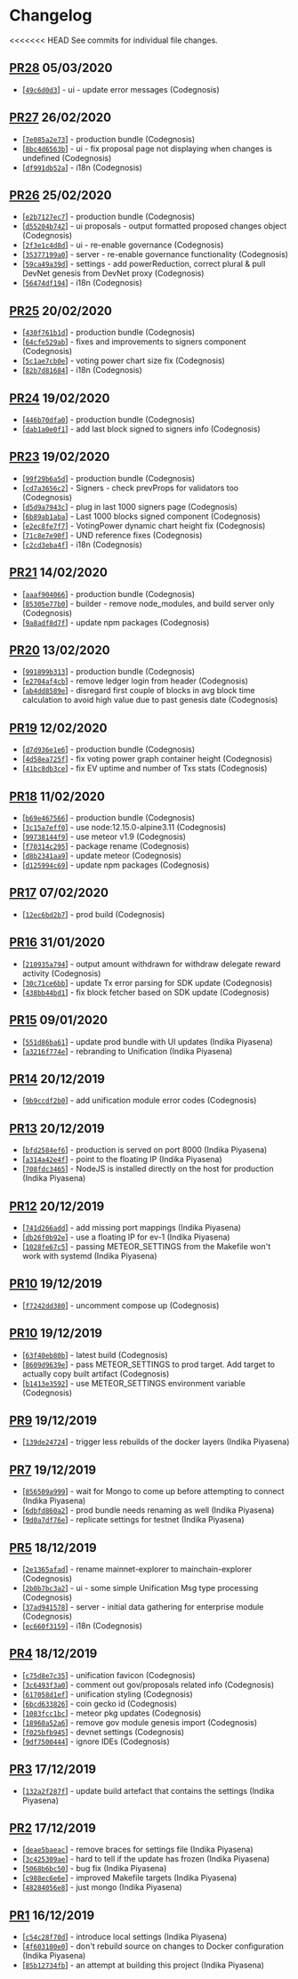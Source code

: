 # Changelog

<<<<<<< HEAD
See commits for individual file changes.

## [PR28](https://github.com/unification-com/mainchain-explorer/pull/28) 05/03/2020

* [[`49c6d0d3`](https://github.com/unification-com/mainchain-explorer/commit/49c6d0d3)] - ui - update error messages (Codegnosis)

## [PR27](https://github.com/unification-com/mainchain-explorer/pull/27) 26/02/2020

* [[`7e085a2e73`](https://github.com/unification-com/mainchain-explorer/commit/7e085a2e73)] - production bundle (Codegnosis)
* [[`8bc4d6563b`](https://github.com/unification-com/mainchain-explorer/commit/8bc4d6563b)] - ui - fix proposal page not displaying when changes is undefined (Codegnosis)
* [[`df991db52a`](https://github.com/unification-com/mainchain-explorer/commit/df991db52a)] - i18n (Codegnosis)

## [PR26](https://github.com/unification-com/mainchain-explorer/pull/26) 25/02/2020

* [[`e2b7127ec7`](https://github.com/unification-com/mainchain-explorer/commit/e2b7127ec7)] - production bundle (Codegnosis)
* [[`d55204b742`](https://github.com/unification-com/mainchain-explorer/commit/d55204b742)] - ui proposals - output formatted proposed changes object (Codegnosis)
* [[`2f3e1c4d8d`](https://github.com/unification-com/mainchain-explorer/commit/2f3e1c4d8d)] - ui - re-enable governance (Codegnosis)
* [[`35377199a0`](https://github.com/unification-com/mainchain-explorer/commit/35377199a0)] - server - re-enable governance functionality (Codegnosis)
* [[`59ca49a39d`](https://github.com/unification-com/mainchain-explorer/commit/59ca49a39d)] - settings - add powerReduction, correct plural & pull DevNet genesis from DevNet proxy (Codegnosis)
* [[`56474df194`](https://github.com/unification-com/mainchain-explorer/commit/56474df194)] - i18n (Codegnosis)

## [PR25](https://github.com/unification-com/mainchain-explorer/pull/25) 20/02/2020

* [[`430f761b1d`](https://github.com/unification-com/mainchain-explorer/commit/430f761b1d)] - production bundle (Codegnosis)
* [[`64cfe529ab`](https://github.com/unification-com/mainchain-explorer/commit/64cfe529ab)] - fixes and improvements to signers component (Codegnosis)
* [[`5c1ae7cb0e`](https://github.com/unification-com/mainchain-explorer/commit/5c1ae7cb0e)] - voting power chart size fix (Codegnosis)
* [[`82b7d81684`](https://github.com/unification-com/mainchain-explorer/commit/82b7d81684)] - i18n (Codegnosis)

## [PR24](https://github.com/unification-com/mainchain-explorer/pull/24) 19/02/2020

* [[`446b70dfa0`](https://github.com/unification-com/mainchain-explorer/commit/446b70dfa0)] - production bundle (Codegnosis)
* [[`dab1a0e0f1`](https://github.com/unification-com/mainchain-explorer/commit/dab1a0e0f1)] - add last block signed to signers info (Codegnosis)

## [PR23](https://github.com/unification-com/mainchain-explorer/pull/23) 19/02/2020

* [[`99f29b6a5d`](https://github.com/unification-com/mainchain-explorer/commit/99f29b6a5d)] - production bundle (Codegnosis)
* [[`cd7a3656c2`](https://github.com/unification-com/mainchain-explorer/commit/cd7a3656c2)] - Signers - check prevProps for validators too (Codegnosis)
* [[`d5d9a7943c`](https://github.com/unification-com/mainchain-explorer/commit/d5d9a7943c)] - plug in last 1000 signers page (Codegnosis)
* [[`6b89ab1aba`](https://github.com/unification-com/mainchain-explorer/commit/6b89ab1aba)] - Last 1000 blocks signed component (Codegnosis)
* [[`e2ec8fe7f7`](https://github.com/unification-com/mainchain-explorer/commit/e2ec8fe7f7)] - VotingPower dynamic chart height fix (Codegnosis)
* [[`71c8e7e90f`](https://github.com/unification-com/mainchain-explorer/commit/71c8e7e90f)] - UND reference fixes (Codegnosis)
* [[`c2cd3eba4f`](https://github.com/unification-com/mainchain-explorer/commit/c2cd3eba4f)] - i18n (Codegnosis)

## [PR21](https://github.com/unification-com/mainchain-explorer/pull/21) 14/02/2020

* [[`aaaf904066`](https://github.com/unification-com/mainchain-explorer/commit/aaaf904066)] - production bundle (Codegnosis)
* [[`85305e77b0`](https://github.com/unification-com/mainchain-explorer/commit/85305e77b0)] - builder - remove node_modules, and build server only (Codegnosis)
* [[`9a8adf8d7f`](https://github.com/unification-com/mainchain-explorer/commit/9a8adf8d7f)] - update npm packages (Codegnosis)

## [PR20](https://github.com/unification-com/mainchain-explorer/pull/20) 13/02/2020

* [[`991899b313`](https://github.com/unification-com/mainchain-explorer/commit/991899b313)] - production bundle (Codegnosis)
* [[`e2704af4cb`](https://github.com/unification-com/mainchain-explorer/commit/e2704af4cb)] - remove ledger login from header (Codegnosis)
* [[`ab4dd8589e`](https://github.com/unification-com/mainchain-explorer/commit/ab4dd8589e)] - disregard first couple of blocks in avg block time calculation to avoid high value due to past genesis date (Codegnosis)

## [PR19](https://github.com/unification-com/mainchain-explorer/pull/19) 12/02/2020

* [[`d7d936e1e6`](https://github.com/unification-com/mainchain-explorer/commit/d7d936e1e6)] - production bundle (Codegnosis)
* [[`4d58ea725f`](https://github.com/unification-com/mainchain-explorer/commit/4d58ea725f)] - fix voting power graph container height (Codegnosis)
* [[`41bc8db3ce`](https://github.com/unification-com/mainchain-explorer/commit/41bc8db3ce)] - fix EV uptime and number of Txs stats (Codegnosis)

## [PR18](https://github.com/unification-com/mainchain-explorer/pull/18) 11/02/2020

* [[`b69e467566`](https://github.com/unification-com/mainchain-explorer/commit/b69e467566)] - production bundle (Codegnosis)
* [[`3c15a7eff0`](https://github.com/unification-com/mainchain-explorer/commit/3c15a7eff0)] - use node:12.15.0-alpine3.11 (Codegnosis)
* [[`99738144f9`](https://github.com/unification-com/mainchain-explorer/commit/99738144f9)] - use meteor v1.9 (Codegnosis)
* [[`f70314c295`](https://github.com/unification-com/mainchain-explorer/commit/f70314c295)] - package rename (Codegnosis)
* [[`d8b2341aa9`](https://github.com/unification-com/mainchain-explorer/commit/d8b2341aa9)] - update meteor (Codegnosis)
* [[`d125994c69`](https://github.com/unification-com/mainchain-explorer/commit/d125994c69)] - update npm packages (Codegnosis)

## [PR17](https://github.com/unification-com/mainchain-explorer/pull/17) 07/02/2020

* [[`12ec6bd2b7`](https://github.com/unification-com/mainchain-explorer/commit/12ec6bd2b7)] - prod build (Codegnosis)

## [PR16](https://github.com/unification-com/mainchain-explorer/pull/16) 31/01/2020

* [[`210935a794`](https://github.com/unification-com/mainchain-explorer/commit/210935a794)] - output amount withdrawn for withdraw delegate reward activity (Codegnosis)
* [[`30c71ce6bb`](https://github.com/unification-com/mainchain-explorer/commit/30c71ce6bb)] - update Tx error parsing for SDK update (Codegnosis)
* [[`438bb44bd1`](https://github.com/unification-com/mainchain-explorer/commit/438bb44bd1)] - fix block fetcher based on SDK update (Codegnosis)

## [PR15](https://github.com/unification-com/mainchain-explorer/pull/15) 09/01/2020

* [[`551d86ba61`](https://github.com/unification-com/mainchain-explorer/commit/551d86ba61)] - update prod bundle with UI updates (Indika Piyasena)
* [[`a3216f774e`](https://github.com/unification-com/mainchain-explorer/commit/a3216f774e)] - rebranding to Unification (Indika Piyasena)

## [PR14](https://github.com/unification-com/mainchain-explorer/pull/14) 20/12/2019

* [[`9b9ccdf2b0`](https://github.com/unification-com/mainchain-explorer/commit/9b9ccdf2b0)] - add unification module error codes (Codegnosis)

## [PR13](https://github.com/unification-com/mainchain-explorer/pull/13) 20/12/2019

* [[`bfd2584ef6`](https://github.com/unification-com/mainchain-explorer/commit/bfd2584ef6)] - production is served on port 8000 (Indika Piyasena)
* [[`a314a42e4f`](https://github.com/unification-com/mainchain-explorer/commit/a314a42e4f)] - point to the floating IP (Indika Piyasena)
* [[`708fdc3465`](https://github.com/unification-com/mainchain-explorer/commit/708fdc3465)] - NodeJS is installed directly on the host for production (Indika Piyasena)

## [PR12](https://github.com/unification-com/mainchain-explorer/pull/12) 20/12/2019

* [[`741d266add`](https://github.com/unification-com/mainchain-explorer/commit/741d266add)] - add missing port mappings (Indika Piyasena)
* [[`db26f0b92e`](https://github.com/unification-com/mainchain-explorer/commit/db26f0b92e)] - use a floating IP for ev-1 (Indika Piyasena)
* [[`1028fe67c5`](https://github.com/unification-com/mainchain-explorer/commit/1028fe67c5)] - passing METEOR_SETTINGS from the Makefile won't work with systemd (Indika Piyasena)

## [PR10](https://github.com/unification-com/mainchain-explorer/pull/11) 19/12/2019

* [[`f7242dd380`](https://github.com/unification-com/mainchain-explorer/commit/f7242dd380)] - uncomment compose up (Codegnosis)

## [PR10](https://github.com/unification-com/mainchain-explorer/pull/10) 19/12/2019

* [[`63f40eb80b`](https://github.com/unification-com/mainchain-explorer/commit/63f40eb80b)] - latest build (Codegnosis)
* [[`8609d9639e`](https://github.com/unification-com/mainchain-explorer/commit/8609d9639e)] - pass METEOR_SETTINGS to prod target. Add target to actually copy built artifact (Codegnosis)
* [[`b1413e3592`](https://github.com/unification-com/mainchain-explorer/commit/b1413e3592)] - use METEOR_SETTINGS environment variable (Codegnosis)

## [PR9](https://github.com/unification-com/mainchain-explorer/pull/9) 19/12/2019

* [[`139de24724`](https://github.com/unification-com/mainchain-explorer/commit/139de24724)] - trigger less rebuilds of the docker layers (Indika Piyasena)

## [PR7](https://github.com/unification-com/mainchain-explorer/pull/7) 19/12/2019

* [[`856509a999`](https://github.com/unification-com/mainchain-explorer/commit/856509a999)] - wait for Mongo to come up before attempting to connect (Indika Piyasena)
* [[`6dbfd860a2`](https://github.com/unification-com/mainchain-explorer/commit/6dbfd860a2)] - prod bundle needs renaming as well (Indika Piyasena)
* [[`9d0a7df76e`](https://github.com/unification-com/mainchain-explorer/commit/9d0a7df76e)] - replicate settings for testnet (Indika Piyasena)

## [PR5](https://github.com/unification-com/mainchain-explorer/pull/5) 18/12/2019

* [[`2e1365afad`](https://github.com/unification-com/mainchain-explorer/commit/2e1365afad)] - rename mainnet-explorer to mainchain-explorer (Codegnosis)
* [[`2b0b7bc3a2`](https://github.com/unification-com/mainchain-explorer/commit/2b0b7bc3a2)] - ui - some simple Unification Msg type processing (Codegnosis)
* [[`37ad941578`](https://github.com/unification-com/mainchain-explorer/commit/37ad941578)] - server - initial data gathering for enterprise module (Codegnosis)
* [[`ec660f3159`](https://github.com/unification-com/mainchain-explorer/commit/ec660f3159)] - i18n (Codegnosis)

## [PR4](https://github.com/unification-com/mainchain-explorer/pull/4) 18/12/2019

* [[`c75d8e7c35`](https://github.com/unification-com/mainchain-explorer/commit/c75d8e7c35)] - unification favicon (Codegnosis)
* [[`3c6493f3a0`](https://github.com/unification-com/mainchain-explorer/commit/3c6493f3a0)] - comment out gov/proposals related info (Codegnosis)
* [[`617058d1ef`](https://github.com/unification-com/mainchain-explorer/commit/617058d1ef)] - unification styling (Codegnosis)
* [[`6bcd633826`](https://github.com/unification-com/mainchain-explorer/commit/6bcd633826)] - coin gecko id (Codegnosis)
* [[`1083fcc1bc`](https://github.com/unification-com/mainchain-explorer/commit/1083fcc1bc)] - meteor pkg updates (Codegnosis)
* [[`18960a52a6`](https://github.com/unification-com/mainchain-explorer/commit/18960a52a6)] - remove gov module genesis import (Codegnosis)
* [[`f025bfb945`](https://github.com/unification-com/mainchain-explorer/commit/f025bfb945)] - devnet settings (Codegnosis)
* [[`9df7500444`](https://github.com/unification-com/mainchain-explorer/commit/9df7500444)] - ignore IDEs (Codegnosis)

## [PR3](https://github.com/unification-com/mainchain-explorer/pull/3) 17/12/2019

* [[`132a2f287f`](https://github.com/unification-com/mainchain-explorer/commit/132a2f287f)] - update build artefact that contains the settings (Indika Piyasena)

## [PR2](https://github.com/unification-com/mainchain-explorer/pull/2) 17/12/2019

* [[`deae5baeac`](https://github.com/unification-com/mainchain-explorer/commit/deae5baeac)] - remove braces for settings file (Indika Piyasena)
* [[`3c425309ae`](https://github.com/unification-com/mainchain-explorer/commit/3c425309ae)] - hard to tell if the update has frozen (Indika Piyasena)
* [[`5068b6bc50`](https://github.com/unification-com/mainchain-explorer/commit/5068b6bc50)] - bug fix (Indika Piyasena)
* [[`c988ec6e6e`](https://github.com/unification-com/mainchain-explorer/commit/c988ec6e6e)] - improved Makefile targets (Indika Piyasena)
* [[`48284056e8`](https://github.com/unification-com/mainchain-explorer/commit/48284056e8)] - just mongo (Indika Piyasena)

## [PR1](https://github.com/unification-com/mainchain-explorer/pull/1) 16/12/2019

* [[`c54c28f70d`](https://github.com/unification-com/mainchain-explorer/commit/c54c28f70d)] - introduce local settings (Indika Piyasena)
* [[`4f603100e0`](https://github.com/unification-com/mainchain-explorer/commit/4f603100e0)] - don't rebuild source on changes to Docker configuration (Indika Piyasena)
* [[`85b12734fb`](https://github.com/unification-com/mainchain-explorer/commit/85b12734fb)] - an attempt at building this project (Indika Piyasena)
